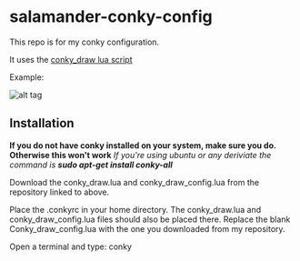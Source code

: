 # salamander-conky-config

This repo is for my conky configuration.

It uses the [conky_draw lua script](https://github.com/fisadev/conky-draw)


Example:

![alt tag](https://github.com/SanderSalamander/salamander-conky-config/blob/master/example.png)

## Installation

**If you do not have conky installed on your system, make sure you do. Otherwise this won't work**
*If you're using ubuntu or any deriviate the command is __sudo apt-get install conky-all__*

Download the conky_draw.lua and conky_draw_config.lua from the repository linked to above.

Place the .conkyrc in your home directory. The conky_draw.lua and conky_draw_config.lua files should also be placed there.
Replace the blank Conky_draw_config.lua with the one you downloaded from my repository.

Open a terminal and type: conky
